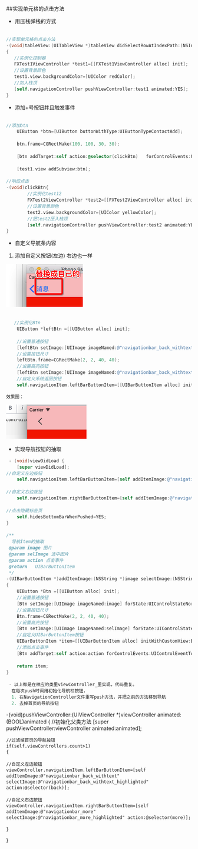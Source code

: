 ##实现单元格的点击方法
 - 用压栈弹栈的方式
 ```objectivec

 //实现单元格的点击方法
-(void)tableView:(UITableView *)tableView didSelectRowAtIndexPath:(NSIndexPath *)indexPath
{
    //实例化控制器
    FXTest1ViewController *test1=[[FXTest1ViewController alloc] init];
    //设置背景颜色
    test1.view.backgroundColor=[UIColor redColor];
    //加入栈顶
    [self.navigationController pushViewController:test1 animated:YES];
}
 ```
 
 - 添加+号按钮并且触发事件
 
 
```objectivec

//添加btn
    UIButton *btn=[UIButton buttonWithType:UIButtonTypeContactAdd];
    
    btn.frame=CGRectMake(100, 100, 30, 30);
    
    [btn addTarget:self action:@selector(clickBtn)   forControlEvents:UIControlEventTouchUpInside];

    [test1.view addSubview:btn];

//响应点击
-(void)clickBtn{
        //实例化test12
        FXTest2ViewController *test2=[[FXTest2ViewController alloc] init];
        //设置背景颜色
        test2.view.backgroundColor=[UIColor yellowColor];
        //把test2压入栈顶
        [self.navigationController pushViewController:test2 animated:YES];
}

```

 - 自定义导航条内容
 
  1. 添加自定义按钮(左边) 右边也一样
 
 ![](/assets/Snip20170918_1.png)
 
```objectivec

   //实例化Btn
    UIButton *leftBtn =[[UIButton alloc] init];
    
    //设置普通按钮
    [leftBtn setImage:[UIImage imageNamed:@"navigationbar_back_withtext"] forState:UIControlStateNormal];
    //设置按钮尺寸
    leftBtn.frame=CGRectMake(2, 2, 40, 40);
    //设置高亮按钮
    [leftBtn setImage:[UIImage imageNamed:@"navigationbar_back_withtext_highlighted"] forState:UIControlStateHighlighted];
    //自定义系统返回按钮
    self.navigationItem.leftBarButtonItem=[[UIBarButtonItem alloc] initWithCustomView:leftBtn];
``` 
 
    效果图：
 ![](/assets/Snip20170918_2.png)
 
 - 实现导航按钮的抽取
 
```objectivec
 - (void)viewDidLoad {
    [super viewDidLoad];
//自定义左边按钮
    self.navigationItem.leftBarButtonItem=[self addItemImage:@"navigationbar_back_withtext" selectImage:@"navigationbar_back_withtext_highlighted" action:@selector(back)];

//自定义右边按钮
    self.navigationItem.rightBarButtonItem=[self addItemImage:@"navigationbar_more" selectImage:@"navigationbar_more_highlighted" action:@selector(more)];

//点击隐藏标签页
    self.hidesBottomBarWhenPushed=YES;
}

/**
  导航Item的抽取
 @param image 图片
 @param selImage 选中图片
 @param action 点击事件
 @return   UIBarButtonItem
 */
-(UIBarButtonItem *)addItemImage:(NSString *)image selectImage:(NSString *)selImage action:(SEL)action
{
    UIButton *Btn =[[UIButton alloc] init];
    //设置普通按钮
    [Btn setImage:[UIImage imageNamed:image] forState:UIControlStateNormal];
    //设置按钮尺寸
    Btn.frame=CGRectMake(2, 2, 40, 40);
    //设置高亮按钮
    [Btn setImage:[UIImage imageNamed:selImage] forState:UIControlStateHighlighted];
    //自定义UIBarButtonItem按钮
    UIBarButtonItem *item=[[UIBarButtonItem alloc] initWithCustomView:Btn];
    //添加点击事件
    [Btn addTarget:self action:action forControlEvents:UIControlEventTouchUpInside];
    
    return item;
}

 - 以上都是在相应的类里viewController_里实现，代码重复。
  在每次push时调用初始化导航栏按钮，
  1. 在NavigationController文件重写push方法，并把之前的方法移到导航
  2. 去掉首页的导航按钮


```
-(void)pushViewController:(UIViewController *)viewController animated:(BOOL)animated
{
    //初始化父类方法
    [super pushViewController:viewController animated:animated];
    
    //过滤掉首页的导航按钮
    if(self.viewControllers.count>1)
    {

    //自定义左边按钮
    viewController.navigationItem.leftBarButtonItem=[self addItemImage:@"navigationbar_back_withtext" selectImage:@"navigationbar_back_withtext_highlighted" action:@selector(back)];
    
    //自定义右边按钮
    viewController.navigationItem.rightBarButtonItem=[self addItemImage:@"navigationbar_more" selectImage:@"navigationbar_more_highlighted" action:@selector(more)];
    
    }

}

```


 
 
 
 